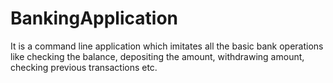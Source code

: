 # BankingApplication

It is a command line application which imitates all the basic bank operations like checking the balance, depositing the amount, withdrawing amount, checking previous transactions etc.
